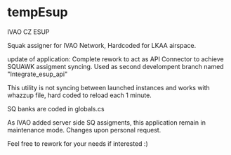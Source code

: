 # tempEsup
IVAO CZ ESUP

Squak assigner for IVAO Network, Hardcoded for LKAA airspace.

update of application: Complete rework to act as API Connector to achieve SQUAWK assigment syncing. Used as second develompent branch named "Integrate_esup_api"

This utility is not syncing between launched instances and works with whazzup file, hard coded to reload each 1 minute.

SQ banks are coded in globals.cs

As IVAO added server side SQ assigments, this application remain in maintenance mode. Changes upon personal request.


Feel free to rework for your needs if interested :) 
